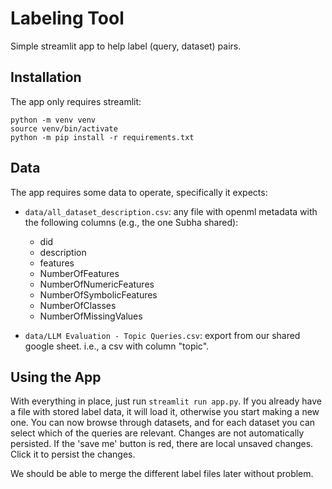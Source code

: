 # Labeling Tool

Simple streamlit app to help label (query, dataset) pairs.

## Installation

The app only requires streamlit:

```
python -m venv venv
source venv/bin/activate
python -m pip install -r requirements.txt 
```

## Data
The app requires some data to operate, specifically it expects:

 - `data/all_dataset_description.csv`: any file with openml metadata with the following columns (e.g., the one Subha shared):
    - did
    - description
    - features
    - NumberOfFeatures
    - NumberOfNumericFeatures
    - NumberOfSymbolicFeatures
    - NumberOfClasses
    - NumberOfMissingValues

 - `data/LLM Evaluation - Topic Queries.csv`: export from our shared google sheet. i.e., a csv with column "topic".

## Using the App

With everything in place, just run `streamlit run app.py`.
If you already have a file with stored label data, it will load it, otherwise you start making a new one.
You can now browse through datasets, and for each dataset you can select which of the queries are relevant.
Changes are not automatically persisted. If the 'save me' button is red, there are local unsaved changes. Click it to persist the changes.

We should be able to merge the different label files later without problem.

